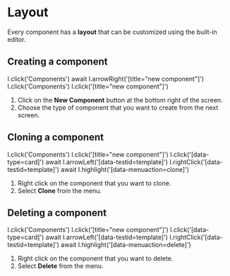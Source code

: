 # Layout

Every component has a **layout** that can be customized using the built-in editor.

## Creating a component

<carousel>
  <screenshot>
    I.click('Components')
    await I.arrowRight('[title="new component"]')
  </screenshot>

  <screenshot>
    I.click('Components')
    I.click('[title="new component"]')
  </screenshot>
</carousel>

1. Click on the **New Component** button at the bottom right of the screen.
1. Choose the type of component that you want to create from the next screen.


## Cloning a component

<carousel>
  <screenshot>
    I.click('Components')
    I.click('[title="new component"]')
    I.click('[data-type=card]')
    await I.arrowLeft('[data-testid=template]')
  </screenshot>

  <screenshot>
    I.rightClick('[data-testid=template]')
    await I.highlight('[data-menuaction=clone]')
  </screenshot>
</carousel>

1. Right click on the component that you want to clone.
1. Select **Clone** from the menu.

## Deleting a component

<carousel>
  <screenshot>
    I.click('Components')
    I.click('[title="new component"]')
    I.click('[data-type=card]')
    await I.arrowLeft('[data-testid=template]')
  </screenshot>

  <screenshot>
    I.rightClick('[data-testid=template]')
    await I.highlight('[data-menuaction=delete]')
  </screenshot>
</carousel>

1. Right click on the component that you want to delete.
1. Select **Delete** from the menu.
